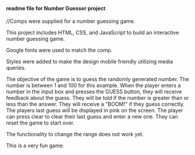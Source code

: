 #### readme file for Number Guesser project

//Comps were supplied for a number guessing game.

This project includes HTML, CSS, and JavaScript to build an interactive number guessing game.

Google fonts were used to match the comp.

Styles were added to make the design mobile friendly utilizing media queries.

The objective of the game is to guess the randomly generated number.  The number is between 1 and 100 for this example.  When the player enters a number in the input box and presses the GUESS button, they will receive feedback about the guess.  They will be told if the number is greater than or less than the answer.  They will receive a "BOOM!" if they guess correctly.  The players last guess will be displayed in pink on the screen.  The player can press clear to clear their last guess and enter a new one.  They can reset the game to start over.

The functionality to change the range does not work yet.

This is a very fun game.
